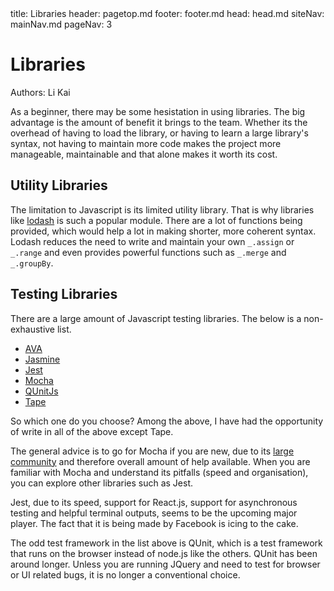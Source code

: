 <frontmatter>
  title: Libraries
  header: pagetop.md
  footer: footer.md
  head: head.md
  siteNav: mainNav.md
  pageNav: 3
</frontmatter>

<div class="website-content">

# Libraries

Authors: Li Kai

As a beginner, there may be some hesistation in using libraries. The big advantage is the amount of benefit it brings to the team. Whether its the overhead of having to load the library, or having to learn a large library's syntax, not having to maintain more code makes the project more manageable, maintainable and that alone makes it worth its cost.

## Utility Libraries

The limitation to Javascript is its limited utility library. That is why libraries like [lodash](https://lodash.com/) is such a popular module. There are a lot of functions being provided, which would help a lot in making shorter, more coherent syntax. Lodash reduces the need to write and maintain your own `_.assign` or `_.range` and even provides powerful functions such as `_.merge` and `_.groupBy`.

## Testing Libraries

There are a large amount of Javascript testing libraries. The below is a non-exhaustive list.

- [AVA](https://github.com/avajs/ava)
- [Jasmine](https://jasmine.github.io/)
- [Jest](https://facebook.github.io/jest/)
- [Mocha](https://mochajs.org/)
- [QUnitJs](https://qunitjs.com)
- [Tape](https://github.com/substack/tape)

So which one do you choose? Among the above, I have had the opportunity of write in all of the above except Tape. 

The general advice is to go for Mocha if you are new, due to its [large community](http://stateofjs.com/2016/testing/) and therefore overall amount of help available. When you are familiar with Mocha and understand its pitfalls (speed and organisation), you can explore other libraries such as Jest.

Jest, due to its speed, support for React.js, support for asynchronous testing and helpful terminal outputs, seems to be the upcoming major player. The fact that it is being made by Facebook is icing to the cake.

The odd test framework in the list above is QUnit, which is a test framework that runs on the browser instead of node.js like the others. QUnit has been around longer. Unless you are running JQuery and need to test for browser or UI related bugs, it is no longer a conventional choice.

</div>
